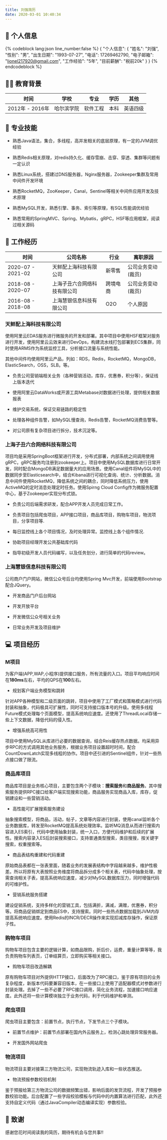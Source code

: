 ```yaml
---
title: 刘强简历
date: 2020-03-01 10:40:34
---
```


## 👨 个人信息

{% codeblock lang:json line_number:false %}
{
    "个人信息": {
        "姓名": "刘强",
        "性别": "男",
        "出生日期": "1993-07-27",
        "电话": 17269462790,
        "电子邮箱": "lionel217920@gmail.com",
        "工作经验": "5年",
        "目前薪酬": "税前20k"
    }
}
{% endcodeblock %}

## 👨‍🎓 教育背景

| 时间 | 学校 | 专业 | 学历| 其他 |
| :------: | :-----: | :-----: | :-----: | :-----: |
| 2012年 - 2016年 | 哈尔滨学院 | 软件工程 | 本科 | 英语四级 |

## 🎉 专业技能

- 熟悉Java语法，集合，多线程，高并发相关的底层原理，有一定的JVM调优经验

- 熟悉Redis相关原理，对redis持久化、缓存雪崩、击穿、穿透、集群等问题有一定认识

- 熟悉Linux系统，搭建过DNS服务器，Nginx服务器，Zookeeper集群及常用中间件开发环境

- 熟悉RocketMQ，ZooKeeper，Canal，Sentinel等相关中间件应用开发及技术原理

- 熟悉MySQL开发，熟悉引擎、事务、索引等原理，有SQL性能调优经验

- 熟悉常用的SpringMVC、Spring、Mybatis，gRPC，HSF等应用框架，阅读过相关源码

## 🔨 工作经历

| 时间 | 公司名称 | 行业 | 离职原因 |
| ------ | ----- | ----- | ----- |
| 2020-07 - 2021-02 | 天鲜配上海科技有限公司 | 新零售 | 公司业务变动(裁员) |
| 2018-08 - 2020-07 | 上海子丑六合网络科技有限公司 | 跨境电商 | 公司业务变动(裁员)   |
| 2016-08 - 2018-08 | 上海慧银信息科技有限公司 | O2O | 个人原因 |

### 天鲜配上海科技有限公司

使用阿里云EDAS服务进行微服务的开发和部署。其中项目中使用HSF框架对服务进行开发，使用阿里云云效来进行DevOps，构建流水线打包部署到ECS集群，同时使用ARMS作为系统监控工具，分析接口流量与系统性能。

其他中间件均使用阿里云产品，列如：RDS，Redis，RocketMQ，MongoDB，ElasticSearch，OSS，SLB。等。

- 负责公司营销端相关业务（各种营销活动，库存，优惠券，积分等），保证线上版本迭代

- 使用阿里云DataWorks或开源工具Metabase对数据进行处理，提供相关数据报表

- 维护交易系统，保证交易链路的稳定性

- 处理各种组件告警，如MySQL慢查询，Redis告警，RocketMQ消费告警等。

- 对公司原有复杂项目进行拆分，技术沉淀等。

### 上海子丑六合网络科技有限公司

项目均是采用SpringBoot框架进行开发，分布式部署，内部系统之间调用使用gRPC，gRPC服务均注册到zookeeper上。项目中使用MySQL数据库进行日常开发，同时配合MongoDB满足数据量大的应用场景。使用Canal组件将MySQL中的数据同步至Elasticsearch中，结合Kibana进行可视化查询、统计、分析数据。消息中间件使用RocketMQ，降低系统之间的耦合，同时降低系统压力，使用ActiveMQ的定时消息处理定时任务。使用Spirng Cloud Config作为微服务配置中心，基于Zookeeper实现分布式锁。

- 负责公司后端需求研发，配合APP开发人员完成日常工作。

- 负责项目包括爬虫项目，APP接口项目，商品库项目，购物车项目，物流项目，分享项目等.

- 每日监控线上各个项目情况，及时处理异常。监控线上各个组件情况.

- 协助项目经理开发公共基础库代码

- 指导初级开发人员代码编写，以及任务划分，进行简单的代码review。

### 上海慧银信息科技有限公司

公司商户门户网站，微信公众号后台均使用Spring Mvc开发，前端使用Bootstrap配合JQuery。

- 开发商品门户后台网站

- 开发开放平台

- 开发微信公众号相关业务

- 日常业务开发及项目维护

## 💻 项目经历

### M项目

为客户端(APP,WAP,小程序)提供接口服务，所有流量的入口。项目平均响应时间在**180ms**左右，平均的QPS在**100**左右。

- 规划客户端业务模型和跳转

针对APP各种模型和二级页面的跳转，项目中使用了工厂模式和策略模式进行代码封装和抽象，代码极具可扩展性，同时可支持接口版本号的升级。使用多线程Future模式处理每个页面模型，提高系统响应速度。还使用了ThreadLocal存储一些上下文数据，降低代码的侵入性。

- 增强系统高可用性

项目中使用MySQL从库进行必要的数据查询，结合Reis缓存热点数据。均采用异步RPC的方式调用其他业务服务，根据业务项目设置超时时间，配合CountDownLatch实现多线程的协作。项目中还引进的Sentinel组件，针对一些热点接口做了限流。

### 商品库项目

商品库项目是业务核心项目，主要包含两个子模块：**搜索服务**和**商品服务**。其中搜索服务提供RPC接口给客户端实现搜索功能，商品服务实现商品入库，库存，促销建设和一些营销活动。

- 高性能可扩展搜索服务建设

抽象搜索模型，将商品，活动，帖子，文章等内容进行封装，使用canal监听各个业务数据库，转发至RocketMQ提高系统处理效率。监听MQ消息从而进行搜索内容进入ES索引，代码中使用抽象封装，统一入口，方便代码维护和后续的扩展性。搜索内容录入ES后封装搜索接口，支持普通类型搜索，类目搜搜，按关键字搜索，权重搜索等。

- 商品表结构重建和代码重建

原始商品表都在一张表里面，随着业务的发展表结构中字段越来越多，维护性极差。所以将原有大表按照业务维度将商品拆分成多个相关表，代码中抽象处理，按需查询相关子表，提高系统响应速度，减少对MySQL数据库压力，同时增强代码的可维护性。

- 营销系统服务搭建

建设促销系统，支持多样化的营销工具，包括满折，满减，满赠，优惠券，积分等。将商品促销绑定到商品ES中，支持搜索。同时一些热点数据加载到JVM内存提高系统响应速度。使用Redis的INCR/DECR操作来实现扣减库存操作，保证原子性。

### 购物车项目

购物车项目包含主要的逻辑计算，如商品限购，折后价，运费，重量计算等等，我负责购物车列表页，订单结算页，立即购买等相关接口。

- 购物车项目改造解耦

原有购物车项目对外提供HTTP接口，后面改为了RPC接口，鉴于原有项目的业务复杂程度，新版本代码要兼容旧版本，在一些接口上使用了适配器模式对参数进行封装处理。去掉了一些不必要了RPC接口调用，简化业务流程，加速接口响应速度。此外还将一些计算模块独立于业务代码，利于代码维护和单测。

### 爬虫项目

爬虫项目主要包含：前置节点，执行节点，下发节点三个子模块。

- 前置节点维护：前置节点部署在国内外云服务上，检测心跳处理异常服务器。

- 开发国外网站爬虫

### 物流项目

物流项目主要对接第三方物流公司，实现物流轨迹入库和一些状态推送。

- 物流预报参数校验机制

鉴于预报给第三方物流公司的数据频繁出错，影响后面的发货流程，开发了预报参数校验功能。后台配置了一些字段校验模板与代码中的内置算法进行匹配，此外还支持自定义代码（通过JavaCompiler动态编译实现）参数校验。

## 🙏 致谢

感谢您花时间阅读我的简历，期待有机会与您共事!!
